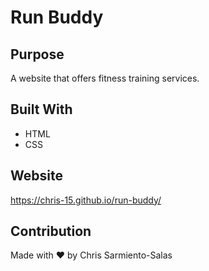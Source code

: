 # Run Buddy 

## Purpose
A website that offers fitness training services.

## Built With
* HTML 
* CSS

## Website
https://chris-15.github.io/run-buddy/

## Contribution
Made with ❤️ by Chris Sarmiento-Salas

